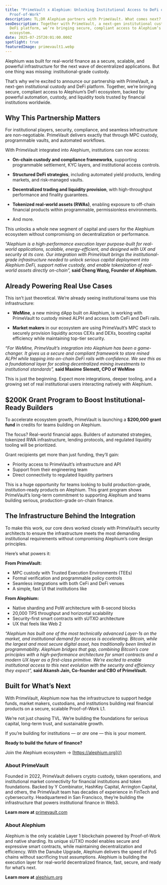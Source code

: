 ```yaml
---
title: "PrimeVault x Alephium: Unlocking Institutional Access to DeFi on
  Proof-of-Work"
description: TL;DR Alephium partners with PrimeVault. What comes next?
seoDescription: Together with PrimeVault, a next-gen institutional custody and
  DeFi platform, we’re bringing secure, compliant access to Alephium’s DeFi
  ecosystem.
date: 2025-07-25T20:01:00.000Z
spotlight: true
featuredImage: primevault1.webp
---
```


Alephium was built for real-world finance as a secure, scalable, and powerful infrastructure for the next wave of decentralized applications. But one thing was missing: institutional-grade custody.

That’s why we’re excited to announce our partnership with PrimeVault, a next-gen institutional custody and DeFi platform. Together, we’re bringing secure, compliant access to Alephium’s DeFi ecosystem, backed by powerful automation, custody, and liquidity tools trusted by financial institutions worldwide.

## Why This Partnership Matters

For institutional players, security, compliance, and seamless infrastructure are non-negotiable. PrimeVault delivers exactly that through MPC custody, programmable vaults, and automated workflows.

With PrimeVault integrated into Alephium, institutions can now access:

- **On-chain custody and compliance frameworks**, supporting programmable settlement, KYC layers, and institutional access controls.

- **Structured DeFi strategies**, including automated yield products, lending markets, and risk-managed vaults.

- **Decentralized trading and liquidity provision**, with high-throughput performance and finality guarantees.

- **Tokenized real-world assets (RWAs)**, enabling exposure to off-chain financial products within programmable, permissionless environments.

- And more.

This unlocks a whole new segment of capital and users for the Alephium ecosystem without compromising on decentralization or performance.

*“Alephium is a high-performance execution layer purpose-built for real-world applications, scalable, energy-efficient, and designed with UX and security at its core. Our integration with PrimeVault brings the institutional-grade infrastructure needed to unlock serious capital deployment into Alephium DeFi, support native custody, and enable tokenization of real-world assets directly on-chain”,* **said Cheng Wang, Founder of Alephium.**

## Already Powering Real Use Cases

This isn’t just theoretical. We’re already seeing institutional teams use this infrastructure:

- **WeMine**, a new mining dApp built on Alephium, is working with PrimeVault to custody mined ALPH and access both CeFi and DeFi rails.

- **Market makers** in our ecosystem are using PrimeVault’s MPC stack to securely provision liquidity across CEXs and DEXs, boosting capital efficiency while maintaining top-tier security.

*“For WeMine, PrimeVault’s integration into Alephium has been a game-changer. It gives us a secure and compliant framework to store mined ALPH while tapping into on-chain DeFi rails with confidence. We see this as a foundational layer for scaling decentralized mining investments to institutional standards”,* **said Maxime Slemett, CPO of WeMine**

This is just the beginning. Expect more integrations, deeper tooling, and a growing set of real institutional users interacting natively with Alephium.

## $200K Grant Program to Boost Institutional-Ready Builders

To accelerate ecosystem growth, PrimeVault is launching a **$200,000 grant fund** in credits for teams building on Alephium.

The focus? Real-world financial apps. Builders of automated strategies, tokenized RWA infrastructure, lending protocols, and regulated liquidity tooling will be prioritized.

Grant recipients get more than just funding, they’ll gain:

- Priority access to PrimeVault’s infrastructure and API
- Support from their engineering team
- Direct connectivity to regulated liquidity partners

This is a huge opportunity for teams looking to build production-grade, institution-ready products on Alephium. This grant program shows PrimeVault’s long-term commitment to supporting Alephium and teams building serious, production-grade on-chain finance.

## The Infrastructure Behind the Integration

To make this work, our core devs worked closely with PrimeVault’s security architects to ensure the infrastructure meets the most demanding institutional requirements without compromising Alephium’s core design principles.

Here’s what powers it:

**From PrimeVault:**

- MPC custody with Trusted Execution Environments (TEEs)
- Formal verification and programmable policy controls
- Seamless integrations with both CeFi and DeFi venues
- A simple, fast UI that institutions like

**From Alephium:**

- Native sharding and PoW architecture with 8-second blocks
- 20,000 TPS throughput and horizontal scalability
- Security-first smart contracts with sUTXO architecture
- UX that feels like Web 2

*“Alephium has built one of the most technically advanced Layer-1s on the market, and institutional demand for access is accelerating. Bitcoin, while the largest and most secure digital asset, has traditionally been limited in programmability. Alephium bridges that gap, combining Bitcoin’s core principles with a high-performance architecture for smart contracts and a modern UX layer as a first-class primitive. We’re excited to enable institutional access to this next evolution with the security and efficiency they expect”,* **said Akansh Jain, Co-founder and CBO of PrimeVault.**

## Built for What’s Next

With PrimeVault, Alephium now has the infrastructure to support hedge funds, market makers, custodians, and institutions building real financial products on a secure, scalable Proof-of-Work L1.

We’re not just chasing TVL. We’re building the foundations for serious capital, long-term trust, and sustainable growth.

If you’re building for institutions — or *are* one — this is your moment.

**Ready to build the future of finance?**

Join the Alephium ecosystem → [https://alephium.org](/)

### About PrimeVault

Founded in 2022, PrimeVault delivers crypto custody, token operations, and institutional market connectivity for financial institutions and token foundations. Backed by Y Combinator, HashKey Capital, Arrington Capital, and others, the PrimeVault team has decades of experience in FinTech and cybersecurity. Headquartered in San Francisco, they’re building the infrastructure that powers institutional finance in Web3.

**Learn more at** [primevault.com](http://primevault.com/)

### About Alephium

Alephium is the only scalable Layer 1 blockchain powered by Proof-of-Work and native sharding. Its unique sUTXO model enables secure and expressive smart contracts, while maintaining decentralization and efficiency. With the Danube Upgrade, Alephium delivers the speed of PoS chains without sacrificing trust assumptions. Alephium is building the execution layer for real-world decentralized finance, fast, secure, and ready for what’s next.

**Learn more at** [alephium.org](/)
